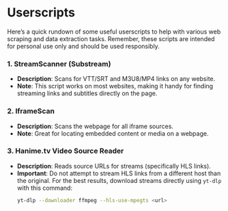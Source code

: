 # Userscripts

Here’s a quick rundown of some useful userscripts to help with various web scraping and data extraction tasks. Remember, these scripts are intended for personal use only and should be used responsibly.

### 1. StreamScanner (Substream)
- **Description**: Scans for VTT/SRT and M3U8/MP4 links on any website.
- **Note**: This script works on most websites, making it handy for finding streaming links and subtitles directly on the page.

### 2. IframeScan
- **Description**: Scans the webpage for all iframe sources.
- **Note**: Great for locating embedded content or media on a webpage.

### 3. Hanime.tv Video Source Reader
- **Description**: Reads source URLs for streams (specifically HLS links).
- **Important**: Do not attempt to stream HLS links from a different host than the original. For the best results, download streams directly using `yt-dlp` with this command:
  ```bash
  yt-dlp --downloader ffmpeg --hls-use-mpegts <url>
